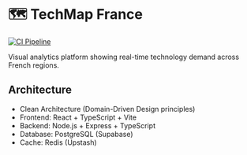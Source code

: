 # 🗺️ TechMap France

[![CI Pipeline](https://github.com/achrefGT/techmap-france/actions/workflows/ci.yml/badge.svg)](https://github.com/VOTRE-USERNAME/techmap-france/actions/workflows/ci.yml)

Visual analytics platform showing real-time technology demand across French regions.

## Architecture

- Clean Architecture (Domain-Driven Design principles)
- Frontend: React + TypeScript + Vite
- Backend: Node.js + Express + TypeScript
- Database: PostgreSQL (Supabase)
- Cache: Redis (Upstash)

